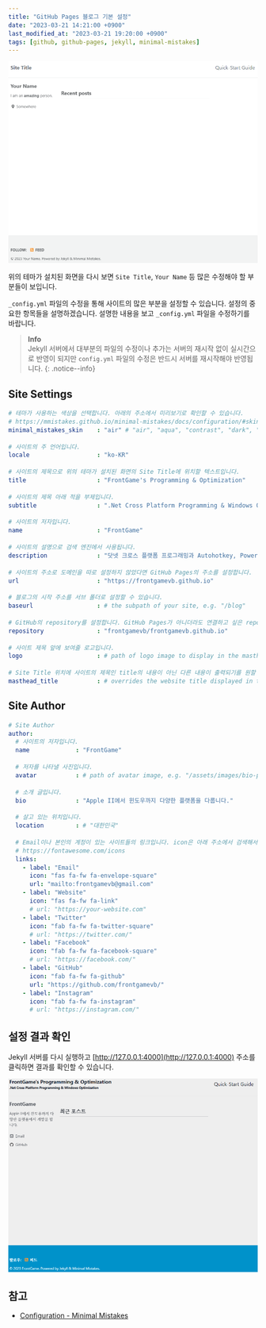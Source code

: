 ```yaml
---
title: "GitHub Pages 블로그 기본 설정"
date: "2023-03-21 14:21:00 +0900"
last_modified_at: "2023-03-21 19:20:00 +0900"
tags: [github, github-pages, jekyll, minimal-mistakes]
---
```

![Github Pages jekyll 테마 설치](/assets/images/github-pages-theme-installed.png)

위의 테마가 설치된 화면을 다시 보면 `Site Title`, `Your Name` 등 많은 수정해야 할 부분들이 보입니다.

`_config.yml` 파일의 수정을 통해 사이트의 많은 부분을 설정할 수 있습니다. 설정의 중요한 항목들을 설명하겠습니다. 설명한 내용을 보고 `_config.yml` 파일을 수정하기를 바랍니다.

> __Info__  
> Jekyll 서버에서 대부분의 파일의 수정이나 추가는 서버의 재시작 없이 실시간으로 반영이 되지만 `config.yml` 파일의 수정은 반드시 서버를 재시작해야 반영됩니다.
{: .notice--info}

## Site Settings

```yml
# 테마가 사용하는 색상을 선택합니다. 아래의 주소에서 미리보기로 확인할 수 있습니다.
# https://mmistakes.github.io/minimal-mistakes/docs/configuration/#skin
minimal_mistakes_skin    : "air" # "air", "aqua", "contrast", "dark", "dirt", "neon", "mint", "plum", "sunrise"

# 사이트의 주 언어입니다.
locale                   : "ko-KR"

# 사이트의 제목으로 위의 테마가 설치된 화면의 Site Title에 위치할 텍스트입니다.
title                    : "FrontGame's Programming & Optimization"

# 사이트의 제목 아래 적을 부제입니다.
subtitle                 : ".Net Cross Platform Programming & Windows Optimization"

# 사이트의 저자입니다.
name                     : "FrontGame"

# 사이트의 설명으로 검색 엔진에서 사용됩니다.
description              : "닷넷 크로스 플랫폼 프로그래밍과 Autohotkey, Powershell 등 스크립트 언어를 이용한 윈도우 최적화를 다룹니다."

# 사이트의 주소로 도메인을 따로 설정하지 않았다면 GitHub Pages의 주소를 설정합니다.
url                      : "https://frontgamevb.github.io"

# 블로그의 시작 주소를 서브 폴더로 설정할 수 있습니다.
baseurl                  : # the subpath of your site, e.g. "/blog"

# GitHub의 repository를 설정합니다. GitHub Pages가 아니더라도 연결하고 싶은 repository를 설정하면 됩니다.
repository               : "frontgamevb/frontgamevb.github.io"

# 사이트 제목 앞에 보여줄 로고입니다.
logo                     : # path of logo image to display in the masthead, e.g. "/assets/images/88x88.png"

# Site Title 위치에 사이트의 제목인 title의 내용이 아닌 다른 내용이 출력되기를 원할 때 설정합니다.
masthead_title           : # overrides the website title displayed in the masthead, use " " for no title
```

## Site Author

```yml
# Site Author
author:
  # 사이트의 저자입니다.
  name             : "FrontGame"

  # 저자를 나타낼 사진입니다.
  avatar           : # path of avatar image, e.g. "/assets/images/bio-photo.jpg"

  # 소개 글입니다.
  bio              : "Apple II에서 윈도우까지 다양한 플랫폼을 다룹니다."

  # 살고 있는 위치입니다.
  location         : # "대한민국"

  # Email이나 본인의 계정이 있는 사이트들의 링크입니다. icon은 아래 주소에서 검색해서 설정합니다.
  # https://fontawesome.com/icons
  links:
    - label: "Email"
      icon: "fas fa-fw fa-envelope-square"
      url: "mailto:frontgamevb@gmail.com"
    - label: "Website"
      icon: "fas fa-fw fa-link"
      # url: "https://your-website.com"
    - label: "Twitter"
      icon: "fab fa-fw fa-twitter-square"
      # url: "https://twitter.com/"
    - label: "Facebook"
      icon: "fab fa-fw fa-facebook-square"
      # url: "https://facebook.com/"
    - label: "GitHub"
      icon: "fab fa-fw fa-github"
      url: "https://github.com/frontgamevb/"
    - label: "Instagram"
      icon: "fab fa-fw fa-instagram"
      # url: "https://instagram.com/"
```

## 설정 결과 확인

Jekyll 서버를 다시 실행하고 [http://127.0.0.1:4000](http://127.0.0.1:4000) 주소를 클릭하면 결과를 확인할 수 있습니다.

![Github Pages jekyll 테마 설치](/assets/images/github-pages-config-edited.png)

## 참고

- [Configuration - Minimal Mistakes](https://mmistakes.github.io/minimal-mistakes/docs/configuration/)